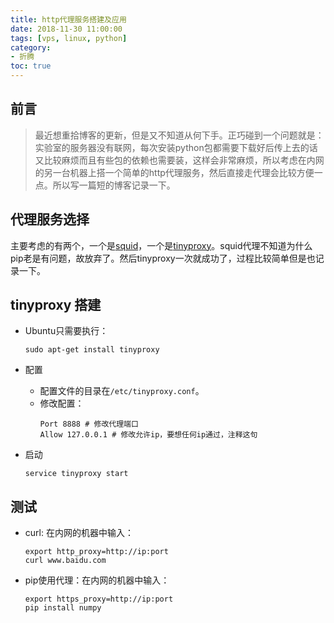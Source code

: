 ```yaml
---
title: http代理服务搭建及应用
date: 2018-11-30 11:00:00
tags: [vps, linux, python]
category: 
- 折腾
toc: true
---
```

## 前言 ##
> 最近想重拾博客的更新，但是又不知道从何下手。正巧碰到一个问题就是：实验室的服务器没有联网，每次安装python包都需要下载好后传上去的话又比较麻烦而且有些包的依赖也需要装，这样会非常麻烦，所以考虑在内网的另一台机器上搭一个简单的http代理服务，然后直接走代理会比较方便一点。所以写一篇短的博客记录一下。

## 代理服务选择 ##
主要考虑的有两个，一个是[squid](http://www.squid-cache.org/)，一个是[tinyproxy](https://tinyproxy.github.io/)。squid代理不知道为什么pip老是有问题，故放弃了。然后tinyproxy一次就成功了，过程比较简单但是也记录一下。


## tinyproxy 搭建 ##
- Ubuntu只需要执行：
    ```
    sudo apt-get install tinyproxy
    ```
- 配置  
    - 配置文件的目录在`/etc/tinyproxy.conf`。
    - 修改配置：
        ```
        Port 8888 # 修改代理端口
        Allow 127.0.0.1 # 修改允许ip，要想任何ip通过，注释这句
        ```

- 启动
    ```
    service tinyproxy start
    ```

## 测试 ##
- curl: 在内网的机器中输入：
    ```
    export http_proxy=http://ip:port
    curl www.baidu.com
    ```
- pip使用代理：在内网的机器中输入：
    ```
    export https_proxy=http://ip:port
    pip install numpy
    ```
